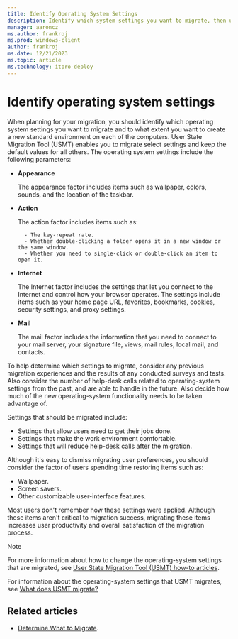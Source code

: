 ```yaml
---
title: Identify Operating System Settings
description: Identify which system settings you want to migrate, then use the User State Migration Tool (USMT) to select settings and keep the default values for all others.
manager: aaroncz
ms.author: frankroj
ms.prod: windows-client
author: frankroj
ms.date: 12/21/2023
ms.topic: article
ms.technology: itpro-deploy
---
```


# Identify operating system settings

When planning for your migration, you should identify which operating system settings you want to migrate and to what extent you want to create a new standard environment on each of the computers. User State Migration Tool (USMT) enables you to migrate select settings and keep the default values for all others. The operating system settings include the following parameters:

- **Appearance**

    The appearance factor includes items such as wallpaper, colors, sounds, and the location of the taskbar.

- **Action**

    The action factor includes items such as:

        - The key-repeat rate.
        - Whether double-clicking a folder opens it in a new window or the same window.
        - Whether you need to single-click or double-click an item to open it.

- **Internet**

    The Internet factor includes the settings that let you connect to the Internet and control how your browser operates. The settings include items such as your home page URL, favorites, bookmarks, cookies, security settings, and proxy settings.

- **Mail**

    The mail factor includes the information that you need to connect to your mail server, your signature file, views, mail rules, local mail, and contacts.

To help determine which settings to migrate, consider any previous migration experiences and the results of any conducted surveys and tests. Also consider the number of help-desk calls related to operating-system settings from the past, and are able to handle in the future. Also decide how much of the new operating-system functionality needs to be taken advantage of.

Settings that should be migrated include:

- Settings that allow users need to get their jobs done.
- Settings that make the work environment comfortable.
- Settings that will reduce help-desk calls after the migration.

Although it's easy to dismiss migrating user preferences, you should consider the factor of users spending time restoring items such as:

- Wallpaper.
- Screen savers.
- Other customizable user-interface features.

Most users don't remember how these settings were applied. Although these items aren't critical to migration success, migrating these items increases user productivity and overall satisfaction of the migration process.

> [!NOTE]
>
> For more information about how to change the operating-system settings that are migrated, see [User State Migration Tool (USMT) how-to articles](usmt-how-to.md).

For information about the operating-system settings that USMT migrates, see [What does USMT migrate?](usmt-what-does-usmt-migrate.md)

## Related articles

- [Determine What to Migrate](usmt-determine-what-to-migrate.md).
